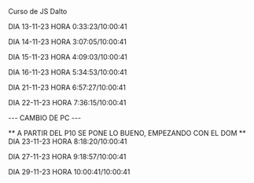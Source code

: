Curso de JS Dalto

DIA 13-11-23 HORA 0:33:23/10:00:41

DIA 14-11-23 HORA 3:07:05/10:00:41

DIA 15-11-23 HORA 4:09:03/10:00:41

DIA 16-11-23 HORA 5:34:53/10:00:41

DIA 21-11-23 HORA 6:57:27/10:00:41

DIA 22-11-23 HORA 7:36:15/10:00:41

--- CAMBIO DE PC ---

** A PARTIR DEL P10 SE PONE LO BUENO, EMPEZANDO CON EL DOM **
DIA 23-11-23 HORA 8:18:20/10:00:41

DIA 27-11-23 HORA 9:18:57/10:00:41

DIA 29-11-23 HORA 10:00:41/10:00:41
